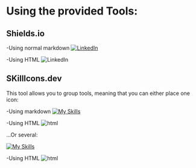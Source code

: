 # Using the provided Tools:


## Shields.io

-Using normal markdown
[![LinkedIn](https://custom-icon-badges.demolab.com/badge/LinkedIn-0A66C2?logo=linkedin-white&logoColor=fff)](#)

-Using HTML
<img alt="LinkedIn" src="https://custom-icon-badges.demolab.com/badge/LinkedIn-0A66C2?logo=linkedin-white&logoColor=fff">


## SKillIcons.dev

This tool allows you to group tools, meaning that you can either place one icon:

-Using markdown
[![My Skills](https://skillicons.dev/icons?i=js)](https://skillicons.dev)


-Using HTML
<img alt="html" src="https://skillicons.dev/icons?i=html">


...Or several:

[![My Skills](https://skillicons.dev/icons?i=js,html,css)](https://skillicons.dev)


-Using HTML
<img alt="html" src="https://skillicons.dev/icons?i=html,css,js">
